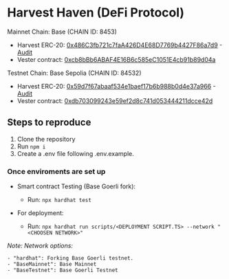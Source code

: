 # Harvest Haven (DeFi Protocol)

Mainnet Chain: Base (CHAIN ID: 8453)

- Harvest ERC-20: [0x486C3fb721c7faA426D4E68D7769b4427F86a7d9](https://basescan.org/address/0x486C3fb721c7faA426D4E68D7769b4427F86a7d9) - [Audit](https://github.com/HarvestHavenDefi/DefiProtocol/blob/main/contracts/Harvest-HVR-Audit.pdf)
- Vester contract: [0xcb8bBb6ABAF4E16B6c585eC1051E4cb91b89d04a](https://basescan.org/address/0xcb8bBb6ABAF4E16B6c585eC1051E4cb91b89d04a)

Testnet Chain: Base Sepolia (CHAIN ID: 84532)

- Harvest ERC-20: [0x59d7f67abaaf534e1baef17b6b988b0d4e37a966](https://sepolia.basescan.org/address/0x59d7f67abaaf534e1baef17b6b988b0d4e37a966) - [Audit](https://github.com/HarvestHavenDefi/DefiProtocol/blob/main/contracts/Harvest-HVR-Audit.pdf)
- Vester contract: [0xdb703099243e59ef2d8c741d053444211dcce42d](https://sepolia.basescan.org/address/0xdb703099243e59ef2d8c741d053444211dcce42d)

## Steps to reproduce

1. Clone the repository
2. Run `npm i`
3. Create a .env file following .env.example.

### Once enviroments are set up

- Smart contract Testing (Base Goerli fork):

  - Run: `npx hardhat test`

- For deployment:
  - Run: `npx hardhat run scripts/<DEPLOYMENT SCRIPT.TS> --network "<CHOOSEN NETWORK>"`

_Note: Network options:_

    - "hardhat": Forking Base Goerli testnet.
    - "BaseMainnet": Base Mainnet
    - "BaseTestnet": Base Goerli Testnet
